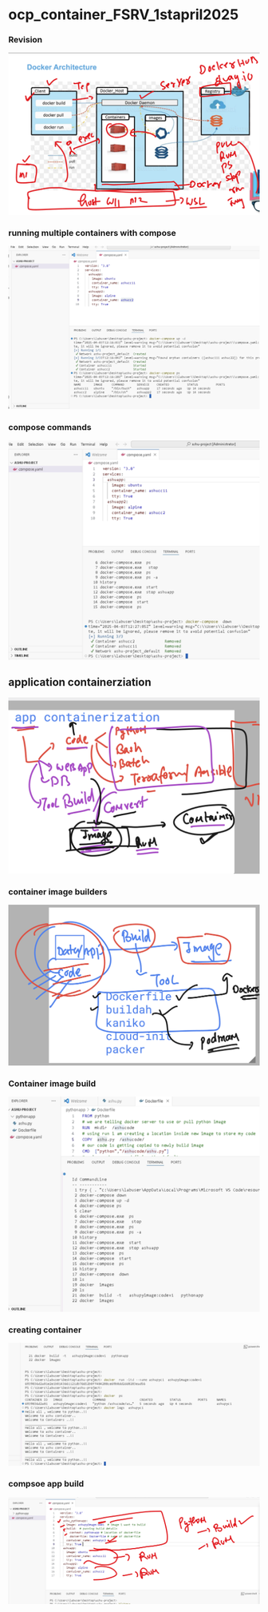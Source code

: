 # ocp_container_FSRV_1stapril2025

### Revision 

<img src="rev1.png">

### running multiple containers with compose 

<img src="compose1.png">


### compose commands 

<img src="compose2.png">

## application containerziation 

<img src="appc1.png">

### container image builders 

<img src="appc2.png">

### Container image build 

<img src="appc3.png">

### creating container 
<img src="appc4.png">

### compsoe app build 
<img src="appc5.png">